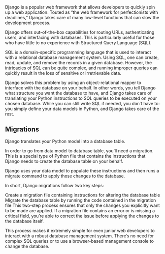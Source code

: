 Django is a popular web framework that allows developers to quickly spin up a web application. Touted as “the web framework for perfectionists with deadlines,” Django takes care of many low-level functions that can slow the development process.

Django offers out-of-the-box capabilities for routing URLs, authenticating users, and interfacing with databases. This is particularly useful for those who have little to no experience with Structured Query Language (SQL).

SQL is a domain-specific programming language that is used to interact with a relational database management system. Using SQL, one can create, read, update, and remove the records in a given database. However, the intricacies of SQL can be quite complex, and running improper queries can quickly result in the loss of sensitive or irretrievable data.

Django solves this problem by using an object-relational mapper to interface with the database on your behalf. In other words, you tell Django what structure you want the database to have, and Django takes care of translating your Python instructions to SQL queries to be executed on your chosen database. While you can still write SQL if needed, you don’t have to: you simply define your data models in Python, and Django takes care of the rest.

## Migrations

Django translates your Python model into a database table.

In order to go from data model to database table, you’ll need a migration. This is a special type of Python file that contains the instructions that Django needs to create the database table on your behalf.

Django uses your data model to populate these instructions and then runs a migrate command to apply those changes to the database.

In short, Django migrations follow two key steps:

Create a migration file containing instructions for altering the database table
Migrate the database table by running the code contained in the migration file
This two-step process ensures that only the changes you explicitly want to be made are applied. If a migration file contains an error or is missing a critical field, you’re able to correct the issue before applying the changes to the database itself.

This process makes it extremely simple for even junior web developers to interact with a robust database management system. There’s no need for complex SQL queries or to use a browser-based management console to change the database.